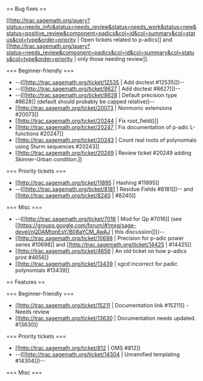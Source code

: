 == Bug fixes ==

[[http://trac.sagemath.org/query?status=needs_info&status=needs_review&status=needs_work&status=new&status=positive_review&component=padics&col=id&col=summary&col=status&col=type&order=priority | Open tickets related to p-adics]] and [[http://trac.sagemath.org/query?status=needs_review&component=padics&col=id&col=summary&col=status&col=type&order=priority | only those needing review]].

=== Beginner-friendly ===

 * --([[http://trac.sagemath.org/ticket/12535 | Add doctest #12535]])--
 * --([[http://trac.sagemath.org/ticket/8627 | Add doctest #8627]])--
 * --([[http://trac.sagemath.org/ticket/8628 | Default precision type #8628]] (default should probably be capped relative))--
 * [[http://trac.sagemath.org/ticket/20073 | Nonmonic extensions #20073]]
 * [[http://trac.sagemath.org/ticket/20244 | Fix root_field()]]
 * [[http://trac.sagemath.org/ticket/20247 | Fix documentation of p-adic L-functions #20247]]
 * [[http://trac.sagemath.org/ticket/20243 | Count real roots of polynomials using Sturm sequences #20243]]
 * [[http://trac.sagemath.org/ticket/20249 | Review ticket #20249 adding Skinner-Urban condition.]]

=== Priority tickets ===

 * [[http://trac.sagemath.org/ticket/11895 | Hashing #11895]]
 * --([[http://trac.sagemath.org/ticket/8181 | Residue Fields #8181]])-- and [[http://trac.sagemath.org/ticket/8240 | #8240]]

=== Misc ===

 * --([[http://trac.sagemath.org/ticket/7016 | Mod for Qp #7016]] (see [[https://groups.google.com/forum/#!msg/sage-devel/nQDAMtqnEsY/B08aYCM_AwAJ | this discussion]]))--
 * [[http://trac.sagemath.org/ticket/10698 | Precision for p-adic power series #10698]] and [[http://trac.sagemath.org/ticket/14425 | #14425]]
 * [[http://trac.sagemath.org/ticket/4656 | An old ticket on how p-adics print #4656]]
 * [[http://trac.sagemath.org/ticket/13439 | xgcd incorrect for padic polynomials #13439]]

== Features ==


=== Beginner-friendly ===

 * [[http://trac.sagemath.org/ticket/15211 | Documentation link #15211]] - Needs review
 * [[http://trac.sagemath.org/ticket/13630 | Documentation needs updated. #13630]]

=== Priority tickets ===

 * [[http://trac.sagemath.org/ticket/812 | OMS #812]]
 * --([[http://trac.sagemath.org/ticket/14304 | Unramified templating #14304]])--

=== Misc ===
